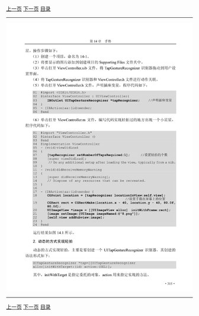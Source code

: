 [上一页](326.md) [下一页](328.md) [目录](../README.md)

***

![327](../images/327.png)

***

[上一页](326.md) [下一页](328.md) [目录](../README.md)